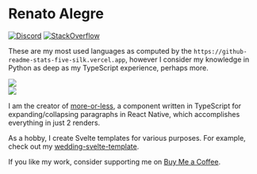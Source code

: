 # Renato Alegre
[![Discord](https://img.shields.io/badge/Discord-yokhen%238792-%237289DA?logo=discord)]()
[![StackOverflow](https://img.shields.io/badge/Stack_Overflow-ren-orange?logo=stackoverflow)](https://stackoverflow.com/users/1006201/ren)

These are my most used languages as computed by the `https://github-readme-stats-five-silk.vercel.app`, however I consider my knowledge in Python as deep as my TypeScript experience, perhaps more.

<a href="https://github.com/rarenatoe/rarenatoe">
  <img src="https://github-readme-stats-five-silk.vercel.app/api/top-langs/?username=rarenatoe&langs_count=10&layout=compact&hide_border=true&theme=merko" />
</a>
<br/>
<a href="https://github.com/rarenatoe/rarenatoe">
  <img src="https://github-readme-stats-five-silk.vercel.app/api?username=rarenatoe&hide=stars&show_icons=true&count_private=true&hide_border=true&theme=merko" />
</a>

[Discord instructions]: https://github.com/flutter/flutter/wiki/Chat
[Discord badge]: https://img.shields.io/badge/Discord-yokhen%238792-purple?style=social&logo=discord

I am the creator of [more-or-less](https://github.com/rarenatoe/more-or-less), a component written in TypeScript for expanding/collapsing paragraphs in React Native, which accomplishes everything in just 2 renders.

As a hobby, I create Svelte templates for various purposes. For example, check out my [wedding-svelte-template](https://github.com/rarenatoe/wedding-svelte-template).

If you like my work, consider supporting me on [Buy Me a Coffee](https://buymeacoffee.com/rarenatoe).

[Discord instructions]: https://github.com/flutter/flutter/wiki/Chat
[Discord badge]: https://img.shields.io/badge/Discord-yokhen%238792-purple?style=social&logo=discord
